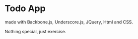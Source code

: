# Todo App
made with Backbone.js, Underscore.js, JQuery, Html and CSS.

Nothing special, just exercise.
